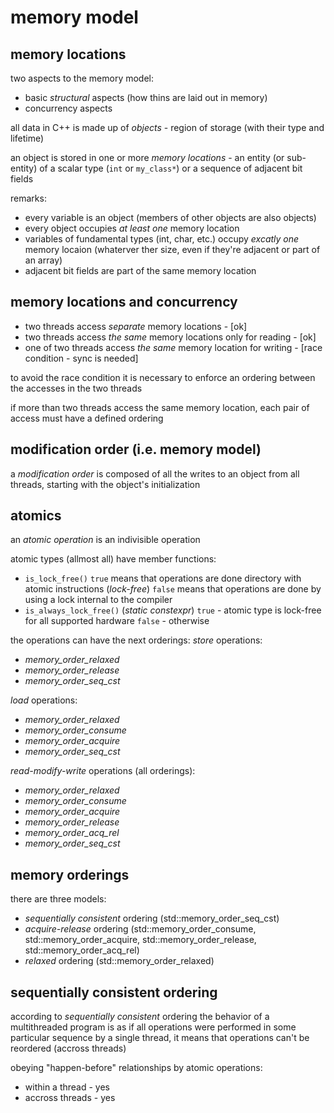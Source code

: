 # memory model

## memory locations
two aspects to the memory model:
- basic *structural* aspects
  (how thins are laid out in memory)
- concurrency aspects

all data in C++ is made up of *objects* - region of storage (with their type and lifetime)

an object is stored in one or more *memory locations* - 
an entity (or sub-entity) of a scalar type (`int` or `my_class*`) or a sequence of adjacent bit fields

remarks:
- every variable is an object (members of other objects are also objects)
- every object occupies *at least one* memory location
- variables of fundamental types (int, char, etc.) 
  occupy *excatly one* memory locaion
  (whaterver ther size, even if they're adjacent or part of an array)
- adjacent bit fields are part of the same memory location


## memory locations and concurrency
- two threads access *separate* memory locations - [ok]
- two threads access *the same* memory locations only for reading - [ok]
- one of two threads access *the same* memory location for writing - [race condition - sync is needed]

to avoid the race condition it is necessary to enforce an ordering between the accesses in the two threads

if more than two threads access the same memory location, each pair of access must have a defined ordering


## modification order (i.e. memory model)
a *modification order* is composed of all the writes to an object from all threads, starting with the object's initialization


## atomics
an *atomic operation* is an indivisible operation

atomic types (allmost all) have member functions:
- `is_lock_free()`
  `true` means that operations are done directory with atomic instructions (*lock-free*)
  `false` means that operations are done by using a lock internal to the compiler
- `is_always_lock_free()` (*static constexpr*)
  `true` - atomic type is lock-free for all supported hardware
  `false` - otherwise

the operations can have the next orderings:
*store* operations:
- *memory_order_relaxed* 
- *memory_order_release* 
- *memory_order_seq_cst*

*load* operations:
- *memory_order_relaxed*
- *memory_order_consume*
- *memory_order_acquire*
- *memory_order_seq_cst*

*read-modify-write* operations (all orderings):
- *memory_order_relaxed*
- *memory_order_consume*
- *memory_order_acquire*
- *memory_order_release*
- *memory_order_acq_rel*
- *memory_order_seq_cst*


## memory orderings
there are three  models:
- *sequentially consistent* ordering
  (std::memory_order_seq_cst)
- *acquire-release* ordering
  (std::memory_order_consume, std::memory_order_acquire, std::memory_order_release, std::memory_order_acq_rel)
- *relaxed* ordering
  (std::memory_order_relaxed)


## sequentially consistent ordering
according to *sequentially consistent* ordering the behavior of a multithreaded program
is as if all operations were performed in some particular sequence by a single thread,
it means that operations can't be reordered (accross threads)

obeying "happen-before" relationships by atomic operations:
- within a thread - yes
- accross threads - yes
